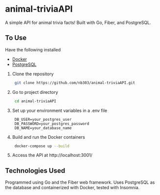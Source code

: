 # animal-triviaAPI

A simple API for animal trivia facts! Built with Go, Fiber, and PostgreSQL.

## To Use

Have the following installed

- [Docker](https://www.docker.com/get-started)
- [PostgreSQL](https://www.postgresql.org/download/)

1. Clone the repository
   ```bash
    git clone https://github.com/nb303/animal-triviaAPI.git
    ```
2. Go to project directory
   ```bash
    cd animal-triviaAPI
    ```
3. Set up your environment variables in a .env file
   ```
    DB_USER=your_postgres_user
    DB_PASSWORD=your_postgres_password
    DB_NAME=your_database_name
    ```

4. Build and run the Docker containers
   ```bash
    docker-compose up --build
    ```
5. Access the API at http://localhost:3001/


## Technologies Used
Programmed using Go and the Fiber web framework. Uses PostgreSQL as the database and containerized with Docker, tested with Insomnia. 






  

